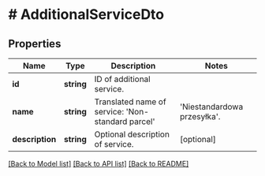 # # AdditionalServiceDto

## Properties

Name | Type | Description | Notes
------------ | ------------- | ------------- | -------------
**id** | **string** | ID of additional service. |
**name** | **string** | Translated name of service: &#39;Non-standard parcel&#39; | &#39;Niestandardowa przesyłka&#39;. |
**description** | **string** | Optional description of service. | [optional]

[[Back to Model list]](../../README.md#models) [[Back to API list]](../../README.md#endpoints) [[Back to README]](../../README.md)
